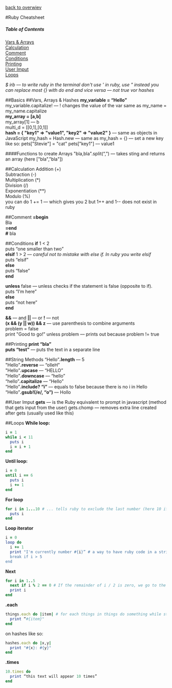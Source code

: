 [back to overwiev](/../..)

#Ruby Cheatsheet

##### Table of Contents  
[Vars & Arrays](#vars--arrays--hashes)  
[Calculation](#calculation)  
[Comment](#comment)  
[Conditions](#conditions)  
[Printing](#printing)  
[User Imput](#user-imput)  
[Loops](#loops)  

*$ irb –– to write ruby in the terminal*
*don't use ' in ruby, use " instead*
*you can replace most {} with do end and vice versa –– not true vor hashes*

##Basics
##Vars, Arrays & Hashes
**my_variable = “Hello”**  
my_variable.capitalize! –– ! changes the value of the var same as my_name = my_name.capitalize  
**my_array = &lsqb;a,b&rsqb;**  
my_array[1] –– b  
multi_d = &lsqb;&lsqb;0,1&rsqb;,&lsqb;0,1&rsqb;&rsqb;  
**hash = &lcub; "key1" => "value1", "key2" => "value2" &rcub;** –– same as objects in JavaScript
my_hash = Hash.new –– same as my_hash = {} –– set a new key like so: pets["Stevie"] = "cat"
pets["key1"] –– value1


####Functions to create Arrays
"bla,bla".split(“,”) –– takes sting and returns an array (here  &lsqb;"bla","bla"&rsqb;)

##Calculation
Addition (+)  
Subtraction (-)  
Multiplication (*)  
Division (/)  
Exponentiation (**)  
Modulo (%)  
you can do 1 += 1 –– which gives you 2 but 1++ and 1-- does not exist in ruby

##Comment
**=begin**  
Bla  
**=end**  
**&num;** bla

##Conditions
**if** 1 < 2  
puts “one smaller than two”  
**elsif** 1 > 2 –– *careful not to mistake with else if. In ruby you write elsif*  
puts “elsif”  
**else**  
puts “false”  
**end**  

**unless** false –– unless checks if the statement is false (opposite to if).  
puts “I’m here”  
**else**  
puts “not here”  
**end**  

**&&** –– and  **||** –– or  **!** –– not  
**(x && (y || w)) && z** –– use parenthesis to combine arguments  
problem = false  
print "Good to go!" unless problem –– prints out because problem != true  

##Printing
**print “bla”**  
**puts “test”** –– puts the text in a separate line

##String Methods
“Hello”**.length** –– 5  
"Hello”**.reverse** –– “olleH”  
"Hello”**.upcase** –– “HELLO”  
"Hello”**.downcase** –– “hello”  
“hello”**.capitalize** –– “Hello”  
“Hello”**.include? “i”** –– equals to false because there is no i in Hello  
“Hello”**.gsub!(/e/, “o”)** –– Hollo  

##User Imput
**gets** –– is the Ruby equivalent to prompt in javascript (method that gets input from the user)
gets.chomp –– removes extra line created after gets (usually used like this)

##Loops
**While loop:**  
```Ruby
i = 1  
while i < 11  
  puts i  
  i = i + 1  
end  
```

**Until loop:**  
```Ruby
i = 0  
until i == 6  
  puts i  
  i += 1  
end
```  

**For loop**  
```Ruby
for i in 1...10 # ... tells ruby to exclude the last number (here 10 if we .. only then it includes the last num)  
  puts i  
end  
```

**Loop iterator**  
```Ruby
i = 0  
loop do
  i += 1  
  print "I'm currently number #{i}” # a way to have ruby code in a string   
  break if i > 5  
end  
```

**Next**  
```Ruby
for i in 1..5  
  next if i % 2 == 0 # If the remainder of i / 2 is zero, we go to the next iteration of the loop.  
  print i  
end  
```

**.each**  
```Ruby
things.each do |item| # for each things in things do something while storing that things in the variable item  
  print “#{item}"  
end  
```
on hashes like so:  
```Ruby
hashes.each do |x,y|
  print "#{x}: #{y}"
end
```

**.times**  
```Ruby
10.times do  
  print “this text will appear 10 times”  
end  
```
